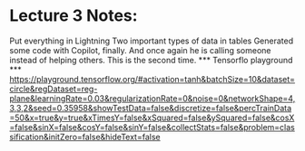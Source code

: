 # Lecture 3 Notes:
Put everything in Lightning
Two important types of data in tables
Generated some code with Copilot, finally.
And once again he is calling someone instead of helping others. This is the second time.
*** Tensorflo playground *** https://playground.tensorflow.org/#activation=tanh&batchSize=10&dataset=circle&regDataset=reg-plane&learningRate=0.03&regularizationRate=0&noise=0&networkShape=4,3,3,2&seed=0.35958&showTestData=false&discretize=false&percTrainData=50&x=true&y=true&xTimesY=false&xSquared=false&ySquared=false&cosX=false&sinX=false&cosY=false&sinY=false&collectStats=false&problem=classification&initZero=false&hideText=false